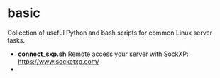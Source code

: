 # basic

Collection of useful Python and bash scripts for common Linux server tasks.

- **connect_sxp.sh** Remote access your server with SockXP: https://www.socketxp.com/
- 
